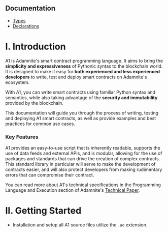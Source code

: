## Documentation

- [Types](Docs/Types.md)
- [Declarations](Docs/Declarations.md)


# I. Introduction

A1 is Adamnite's smart contract programming language. It aims to bring the **simplicity and expressiveness** of Pythonic syntax to the blockchain world. It is designed to make it easy for **both experienced and less experienced developers** to write, test and deploy smart contracts on Adamnite's ecosystem.

With A1, you can write smart contracts using familiar Python syntax and semantics, while also taking advantage of the **security and immutability** provided by the blockchain.

This documentation will guide you through the process of writing, testing and deploying A1 smart contracts,
as well as provide examples and best practices for common use cases.

### Key Features

A1 provides an easy-to-use script that is inherently readable, supports the use of data feeds and external APIs, and is modular, allowing for the use of packages and standards that can drive the creation of complex contracts. This standard library in particular will serve to make the development of contracts easier, and will also protect developers from making rudimentary errors that can compromise their contract.

You can read more about A1's technical specifications in the Programming Language and Execution section of Adamnite's [Technical Paper](https://adamnite.org/Adamnite_Technical_Paper.pdf).

# II. Getting Started

- Installation and setup all A1 source files utilize the `.ao` extension.

